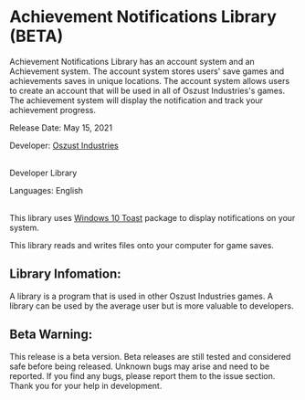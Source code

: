 # Achievement Notifications Library (BETA)

Achievement Notifications Library has an account system and an Achievement system. The account system stores users' save games and achievements saves in unique locations. The account system allows users to create an account that will be used in all of Oszust Industries's games. The achievement system will display the notification and track your achievement progress.

Release Date: May 15, 2021

Developer: [Oszust Industries](https://github.com/Oszust-Industries)

<br /> Developer Library

Languages: English

<br /> This library uses [Windows 10 Toast](https://pypi.org/project/win10toast/) package to display notifications on your system.

This library reads and writes files onto your computer for game saves.

## Library Infomation:

A library is a program that is used in other Oszust Industries games. A library can be used by the average user but is more valuable to developers.

## Beta Warning:

This release is a beta version. Beta releases are still tested and considered safe before being released. Unknown bugs may arise and need to be reported. If you find any bugs, please report them to the issue section. Thank you for your help in development.
